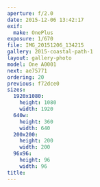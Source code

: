 ```yaml
---
aperture: f/2.0
date: 2015-12-06 13:42:17
exif:
  make: OnePlus
exposure: 1/670
file: IMG_20151206_134215
gallery: 2015-coastal-path-1
layout: gallery-photo
model: One A0001
next: ae75771
ordering: 20
previous: f72dce0
sizes:
  1920x1080:
    height: 1080
    width: 1920
  640w:
    height: 360
    width: 640
  200x200:
    height: 200
    width: 200
  96x96:
    height: 96
    width: 96
title: 
---
```

